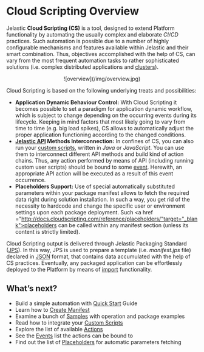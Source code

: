 # Cloud Scripting Overview
Jelastic <b>Cloud Scripting (CS)</b> is a tool, designed to extend Platform functionality by automating the usually complex and elaborate *CI/CD* practices. Such automation is possible due to a number of highly configurable mechanisms and features available within Jelastic and their smart combination. Thus, objectives accomplished with the help of CS, can vary from the most frequent automation tasks to rather sophisticated solutions (i.e. complex distributed applications and <a href="https://docs.jelastic.com/cluster-in-cloud" target="_blank">clusters</a>).                                 

<center>![overview](/img/overview.jpg)</center>         

Cloud Scripting is based on the following underlying treats and possibilities:                        
- <b>Application Dynamic Behaviour Control:</b> With Cloud Scripting it becomes possible to set a paradigm for application dynamic workflow, which is subject to change depending on the occurring events during its lifecycle. Keeping in mind factors that most likely going to vary from time to time (e.g. big load spikes), CS allows to automatically adjust the proper application functioning according to the changed conditions.                                          
- <b><a href="https://docs.jelastic.com/api/" target="_blank">Jelastic API</a> Methods Interconnection:</b> In confines of CS, you can also run your <a href="http://docs.cloudscripting.com/creating-templates/writing-scripts/" target="_blank">custom scripts</a>, written in *Java* or *JavaScript*. You can use them to interconnect different API methods and build kind of action chains. Thus, any action performed by means of API (including running custom user scripts) should be bound to some <a href="http://docs.cloudscripting.com/reference/events/" target="_blank">event</a>. Herewith, an appropriate API action will be executed as a result of this event occurrence.                                             
- <b>Placeholders Support:</b> Use of special automatically substituted parameters within your package manifest allows to fetch the required data right during solution installation. In such a way, you get rid of the necessity to hardcode and change the specific user or environment settings upon each package deployment. Such <a href ="http://docs.cloudscripting.com/reference/placeholders/"target="_blank">placeholders</a> can be called within any manifest section (unless its content is strictly limited).                                  

Cloud Scripting output is delivered through Jelastic Packaging Standard (<a href="https://docs.jelastic.com/jps" target="_blank">JPS</a>). In this way, JPS is used to prepare a template (i.e. *manifest.jps* file) declared in <a href="http://www.json.org/" target="_blank">JSON</a> format, that contains data accumulated with the help of CS practices. Eventually, any packaged application can be effortlessly deployed to the Platform by means of <a href="https://docs.jelastic.com/environment-import" target="_blank">import</a> functionality.                             

## What’s next?

- Build a simple automation with <a href="http://docs.cloudscripting.com/quick-start/" target="_blank">Quick Start</a> Guide                           
- Learn how to <a href="http://docs.cloudscripting.com/creating-templates/template-basics/" target="_blank">Create Manifest</a>                    
- Examine a bunch of <a href="http://docs.cloudscripting.com/samples/" target="_blank">Samples</a> with operation and package examples                            
- Read how to integrate your <a href="http://docs.cloudscripting.com/creating-templates/writing-scripts/" target="_blank">Custom Scripts</a>                              
- Explore the list of available <a href="http://docs.cloudscripting.com/reference/actions/" target="_blank">Actions</a>                
- See the <a href="http://docs.cloudscripting.com/reference/events/" target="_blank">Events</a> list the actions can be bound to                                     
- Find out the list of <a href="http://docs.cloudscripting.com/reference/placeholders/" target="_blank">Placeholders</a> for automatic parameters fetching                    